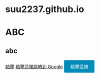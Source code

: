 # suu2237.github.io
# ABC #
## abc ##
[點擊](https://www.google.com)
<a href="https://www.google.com">點擊這裡跳轉到 Google</a>
<a href="https://example.com" style="padding: 10px 20px; background-color: #008CBA; color: white; text-align: center; text-decoration: none; display: inline-block; border-radius: 4px;">
  點擊這裡
</a>

